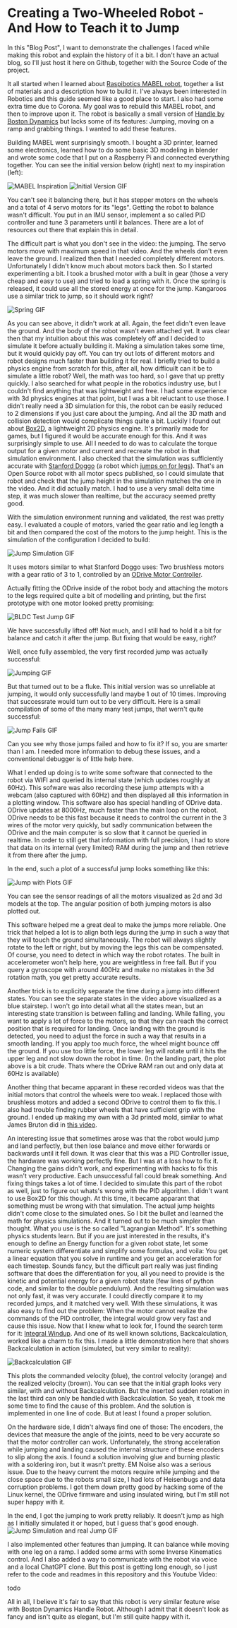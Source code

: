 # Creating a Two-Wheeled Robot - And How to Teach it to Jump
In this "Blog Post", I want to demonstrate the challenges I faced while making this robot and explain the history of it a bit. I don't have an actual blog, so I'll just host it here on Github, together with the Source Code of the project.

It all started when I learned about [Raspibotics MABEL robot](https://raspibotics.wixsite.com/pibotics-blog/post/01-build-a-self-balancing-robot-with-legs-boston-dynamics-handle-inspired), together a list of materials and a description how to build it. I've always been interested in Robotics and this guide seemed like a good place to start. I also had some extra time due to Corona. My goal was to rebuild this MABEL robot, and then to improve upon it. The robot is basically a small version of [Handle by Boston Dynamics](https://www.youtube.com/watch?v=-7xvqQeoA8c) but lacks some of its features: Jumping, moving on a ramp and grabbing things. I wanted to add these features.

Building MABEL went surprisingly smooth. I bought a 3D printer, learned some electronics, learned how to do some basic 3D modeling in blender and wrote some code that I put on a Raspberry Pi and connected everything together. You can see the initial version below (right) next to my inspiration (left):

![MABEL Inspiration](https://8gadgetpack.net/milana/mabel2.jpg)
![Initial Version GIF](https://8gadgetpack.net/milana/mabel_copy3.gif)

You can't see it balancing there, but it has stepper motors on the wheels and a total of 4 servo motors for its "legs". Getting the robot to balance wasn't difficult. You put in an IMU sensor, implement a so called PID controller and tune 3 parameters until it balances. There are a lot of resources out there that explain this in detail.

The difficult part is what you don't see in the video: the jumping. The servo motors move with maximum speed in that video. And the wheels don't even leave the ground. I realized then that I needed completely different motors. Unfortunately I didn't know much about motors back then. So I started experimenting a bit. I took a brushed motor with a built in gear (those a very cheap and easy to use) and tried to load a spring with it. Once the spring is released, it could use all the stored energy at once for the jump. Kangaroos use a similar trick to jump, so it should work right? 

![Spring GIF](https://8gadgetpack.net/milana/spring.gif)

As you can see above, it didn't work at all. Again, the feet didn't even leave the ground. And the body of the robot wasn't even attached yet. It was clear then that my intuition about this was completely off and I decided to simulate it before actually building it. Making a simulation takes some time, but it would quickly pay off. You can try out lots of different motors and robot designs much faster than building it for real. I briefly tried to build a physics engine from scratch for this, after all, how difficuilt can it be to simulate a little robot? Well, the math was too hard, so I gave that up pretty quickly. I also searched for what people in the robotics industry use, but I couldn't find anything that was lightweight and free. I had some experience with 3d physics engines at that point, but I was a bit reluctant to use those. I didn't really need a 3D simulation for this, the robot can be easily reduced to 2 dimensions if you just care about the jumping. And all the 3D math and collision detection would complicate things quite a bit. Luckily I found out about [Box2D](https://box2d.org/), a lightweight 2D physics engine. It's primarily made for games, but I figured it would be accurate enough for this. And it was surprisingly simple to use. All I needed to do was to calculate the torque output for a given motor and current and recreate the robot in that simulation environment. I also checked that the simulation was sufficiently accurate with [Stanford Doggo](https://github.com/Nate711/StanfordDoggoProject) (a robot which [jumps on for legs](https://www.youtube.com/watch?v=YeUpceVrUfg)). That's an Open Source robot with all motor specs published, so I could simulate that robot and check that the jump height in the simulation matches the one in the video. And it did actually match. I had to use a very small delta time step, it was much slower than realtime, but the accuracy seemed pretty good.

With the simulation environment running and validated, the rest was pretty easy. I evaluated a couple of motors, varied the gear ratio and leg length a bit and then compared the cost of the motors to the jump height. This is the simulation of the configuration I decided to build: 

![Jump Simulation GIF](https://8gadgetpack.net/milana/sim_only2.gif)

It uses motors similar to what Stanford Doggo uses: Two brushless motors with a gear ratio of 3 to 1, controlled by an [ODrive Motor Controller](https://odriverobotics.com/).

Actually fitting the ODrive inside of the robot body and attaching the motors to the legs required quite a bit of modelling and printing, but the first prototype with one motor looked pretty promising:

![BLDC Test Jump GIF](https://8gadgetpack.net/milana/bldc_proto_jump2.gif)

We have successfully lifted off! Not much, and I still had to hold it a bit for balance and catch it after the jump. But fixing that would be easy, right?

Well, once fully assembled, the very first recorded jump was actually successful:

![Jumping GIF](https://8gadgetpack.net/milana/bldc_jump2.gif)

But that turned out to be a fluke. This initial version was so unreliable at jumping, it would only successfully land maybe 1 out of 10 times. Improving that successrate would turn out to be very difficult. Here is a small compilation of some of the many many test jumps, that wern't quite successful:

![Jump Fails GIF](https://8gadgetpack.net/milana/jump_fails8.gif)

Can you see why those jumps failed and how to fix it? If so, you are smarter than I am. I needed more information to debug these issues, and a conventional debugger is of little help here.

What I ended up doing is to write some software that connected to the robot via WIFI and queried its internal state (which updates roughly at 60Hz). This sofware was also recording these jump attempts with a webcam (also captured with 60Hz) and then displayed all this information in a plotting window. This software also has special handling of ODrive data. ODrive updates at 8000Hz, much faster than the main loop on the robot. ODrive needs to be this fast because it needs to control the current in the 3 wires of the motor very quickly, but sadly communication between the ODrive and the main computer is so slow that it cannot be queried in realtime. In order to still get that information with full precision, I had to store that data on its internal (very limited) RAM during the jump and then retrieve it from there after the jump.

In the end, such a plot of a successful jump looks something like this:

![Jump with Plots GIF](https://8gadgetpack.net/milana/jump_plot3.gif)

You can see the sensor readings of all the motors visualized as 2d and 3d models at the top. The angular position of both jumping motors is also plotted out.

This software helped me a great deal to make the jumps more reliable. One trick that helped a lot is to align both legs during the jump in such a way that they will touch the ground simultaneously. The robot will always slightly rotate to the left or right, but by moving the legs this can be compensated. Of course, you need to detect in which way the robot rotates. The built in accelerometer won't help here, you are weightless in free fall. But if you query a gyroscope with around 400Hz and make no mistakes in the 3d rotation math, you get pretty accurate results.

Another trick is to explicitly separate the time during a jump into different states. You can see the separate states in the video above visualized as a blue stairstep. I won't go into detail what all the states mean, but an interesting state transition is between falling and landing. While falling, you want to apply a lot of force to the motors, so that they can reach the correct position that is required for landing. Once landing with the ground is detected, you need to adjust the force in such a way that results in a smooth landing. If you apply too much force, the wheel might bounce off the ground. If you use too little force, the lower leg will rotate until it hits the upper leg and not slow down the robot in time. (In the landing part, the plot above is a bit crude. Thats where the ODrive RAM ran out and only data at 60Hz is available)

Another thing that became apparant in these recorded videos was that the initial motors that control the wheels were too weak. I replaced those with brushless motors and added a second ODrive to control them to fix this. I also had trouble finding rubber wheels that have sufficient grip with the ground. I ended up making my own with a 3d printed mold, similar to what James Bruton did in [this video](https://youtu.be/eKZIJwJBjEs?t=540).

An interesting issue that sometimes arose was that the robot would jump and land perfectly, but then lose balance and move either forwards or backwards until it fell down. It was clear that this was a PID Controller issue, the hardware was working perfectly fine. But I was at a loss how to fix it. Changing the gains didn't work, and experimenting with hacks to fix this wasn't very productive. Each unsuccessful fall could break something. And fixing things takes a lot of time. I decided to simulate this part of the robot as well, just to figure out whats's wrong with the PID algorithm. I didn't want to use Box2D for this though. At this time, it became apparant that something must be wrong with that simulation. The actual jump heights didn't come close to the simulated ones. So I bit the bullet and learned the math for physics simulations. And it turned out to be much simpler than thought. What you use is the so called "Lagrangian Method". It's something physics students learn. But if you are just interested in the results, it's enough to define an Energy function for a given robot state, let some numeric system differentiate and simplify some formulas, and voila: You get a linear equation that you solve in runtime and you get an acceleration for each timestep. Sounds fancy, but the difficult part really was just finding software that does the differentiation for you, all you need to provide is the kinetic and potential energy for a given robot state (few lines of python code, and similar to the double pendulum). And the resulting simulation was not only fast, it was very accurate. I could directly compare it to my recorded jumps, and it matched very well. With these simulations, it was also easy to find out the problem: When the motor cannot realize the commands of the PID controller, the integral would grow very fast and cause this issue. Now that I knew what to look for, I found the search term for it: [Integral Windup](https://en.wikipedia.org/wiki/Integral_windup). And one of its well known solutions, Backcalculation, worked like a charm to fix this. I made a little demonstration here that shows Backcalculation in action (simulated, but very similar to reality):

![Backcalculation GIF](https://8gadgetpack.net/milana/backcalculation.gif)

This plots the commanded velocity (blue), the control velocity (orange) and the realized velocity (brown).
You can see that the initial graph looks very similar, with and without Backcalculation. But the inserted sudden rotation in the last third can only be handled with Backcalculation. So yeah, it took me some time to find the cause of this problem. And the solution is implemented in one line of code. But at least I found a proper solution.

On the hardware side, I didn't always find one of those: The encoders, the devices that measure the angle of the joints, need to be very accurate so that the motor controller can work. Unfortunately, the strong acceleration while jumping and landing caused the internal structure of these encoders to slip along the axis. I found a solution involving glue and burning plastic with a soldering iron, but it wasn't pretty. EM Noise also was a serious issue. Due to the heavy current the motors require while jumping and the close space due to the robots small size, I had lots of Heisenbugs and data corruption problems. I got them down pretty good by hacking some of the Linux kernel, the ODrive firmware and using insulated wiring, but I'm still not super happy with it.

In the end, I got the jumping to work pretty reliably. It doesn't jump as high as I initially simulated it or hoped, but I guess that's good enough.
![Jump Simulation and real Jump GIF](https://8gadgetpack.net/milana/sim5.gif)

I also implemented other features than jumping. It can balance while moving with one leg on a ramp. I added some arms with some Inverse Kinematics control. And I also added a way to communicate with the robot via voice and a local ChatGPT clone. But this post is getting long enough, so I just refer to the code and readmes in this repository and this Youtube Video:

todo

All in all, I believe it's fair to say that this robot is very similar feature wise with Boston Dynamics Handle Robot. Although I admit that it doesn't look as fancy and isn't quite as elegant, but I'm still quite happy with it.


